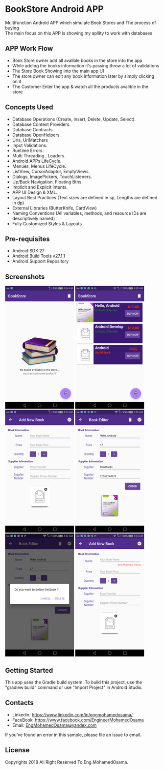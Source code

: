 # BookStore Android APP
Multifunction Android APP which simulate Book Stores and The process of buying  
The main focus on this APP is showing my apility to work with databases


APP Work Flow
---------------
* Book Store owner add all avalible books in the store into the app 
* While adding the books information it's passing throw a lot of validations
* The Store Book Showing into the main app UI
* The store owner can edit any book information later by simply clicking on it
* The Customer Enter the app & watch all the products avalible in the store


Concepts Used
---------------
* Database Operations (Create, Insert, Delete, Update, Select).
* Database Content Providers.
* Database Contracts.
* Database OpenHelpers.
* Uris, UriMatchers
* Input Validations.
* Runtime Errors.
* Multi Threading , Loaders.
* Android APPs LifeCycle.
* Menues, Menus LifeCycle.
* ListView, CursorAdaptor, EmptyViews.
* Dialogs, ImagePickers, TouchListeners.
* Up/Back Navigation, Floating Btns.
* Implicit and Explicit Intents.
* APP UI Design & XML.
* Layout Best Practices (Text sizes are defined in sp, Lengths are defined in dp)
* External Libraries (ButterKnife, CardView)
* Naming Conventions (All variables, methods, and resource IDs are descriptively named)
* Fully Customized Styles & Layouts

Pre-requisites
--------------

- Android SDK 27
- Android Build Tools v27.1.1
- Android Support Repository

Screenshots
-------------

<img src="screenshots/EmptyView.png" height="400" alt="EmptyView Screenshot"/> <img src="screenshots/MainUI.png" height="400" alt="MainUI Screenshot"/> <img src="screenshots/InsertNewBook.png" height="400" alt="InsertNewBook Screenshot"/> <img src="screenshots/UpdateBook.png" height="400" alt="UpdateBook Screenshot"/>  <img src="screenshots/DialogExample.png" height="400" alt="DialogExample Screenshot"/>  <img src="screenshots/ErrorExample.png" height="400" alt="ErrorExample Screenshot"/>

Getting Started
---------------

This app uses the Gradle build system. To build this project, use the
"gradlew build" command or use "Import Project" in Android Studio.

Contacts
-------

- Linkedin: https://www.linkedin.com/in/engmohamedosama/
- FaceBook: https://www.facebook.com/EngineerMohamedOsama
- Email: EngMohamedOsama@yandex.com

If you've found an error in this sample, please file an issue to email.

License
-------

Copyrights 2018 All Right Reserved To Eng.MohamedOsama.
